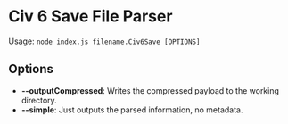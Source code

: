 # Civ 6 Save File Parser

Usage: `node index.js filename.Civ6Save [OPTIONS]`

## Options

* **--outputCompressed**: Writes the compressed payload to the working directory.
* **--simple**: Just outputs the parsed information, no metadata.
